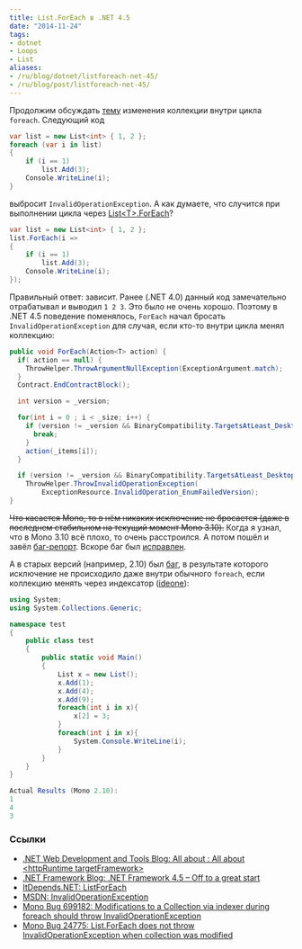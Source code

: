 ```yaml
---
title: List.ForEach в .NET 4.5
date: "2014-11-24"
tags:
- dotnet
- Loops
- List
aliases:
- /ru/blog/dotnet/listforeach-net-45/
- /ru/blog/post/listforeach-net-45/
---
```


Продолжим обсуждать [тему](http://aakinshin.blogspot.ru/2014/11/dotnet-list-version-side-effect.html) изменения коллекции внутри цикла `foreach`. Следующий код

```cs
var list = new List<int> { 1, 2 };
foreach (var i in list)
{
    if (i == 1)
        list.Add(3);
    Console.WriteLine(i);
}
```

выбросит `InvalidOperationException`. А как думаете, что случится при выполнении цикла через [List&lt;T&gt;.ForEach](http://msdn.microsoft.com/library/bwabdf9z.aspx)?


```cs
var list = new List<int> { 1, 2 };
list.ForEach(i =>
{
    if (i == 1)
        list.Add(3);
    Console.WriteLine(i);
});
```


Правильный ответ: зависит.<!--more--> Ранее (.NET 4.0) данный код замечательно отрабатывал и выводил `1 2 3`. Это было не очень хорошо. Поэтому в .NET 4.5 поведение поменялось, `ForEach` начал бросать `InvalidOperationException` для случая, если кто-то внутри цикла менял коллекцию:

```cs
public void ForEach(Action<T> action) {
  if( action == null) { 
    ThrowHelper.ThrowArgumentNullException(ExceptionArgument.match);
  } 
  Contract.EndContractBlock();

  int version = _version;

  for(int i = 0 ; i < _size; i++) {
    if (version != _version && BinaryCompatibility.TargetsAtLeast_Desktop_V4_5) { 
      break; 
    }
    action(_items[i]); 
  }

  if (version != _version && BinaryCompatibility.TargetsAtLeast_Desktop_V4_5)
    ThrowHelper.ThrowInvalidOperationException(
        ExceptionResource.InvalidOperation_EnumFailedVersion); 
}
```

<span style="text-decoration: line-through;">Что касается Mono, то в нём никаких исключение не бросается (даже в последнем стабильном на текущий момент Mono 3.10).</span> Когда я узнал, что в Mono 3.10 всё плохо, то очень расстроился. А потом пошёл и завёл [баг-репорт](https://bugzilla.xamarin.com/show_bug.cgi?id=24775). Вскоре баг был [исправлен](https://github.com/mono/mono/commit/5517c56afa66f4d54575b01adb86fe1577128c01).

А в старых версий (например, 2.10) был [баг](http://lists.ximian.com/pipermail/mono-bugs/2011-June/112085.html), в результате которого исключение не происходило даже внутри обычного `foreach`, если коллекцию менять через индексатор ([ideone](http://ideone.com/A3DbN)):

```cs
using System;
using System.Collections.Generic;

namespace test
{
    public class test
    {
        public static void Main()
        {
            List x = new List();
            x.Add(1);
            x.Add(4);
            x.Add(9);
            foreach(int i in x){
                x[2] = 3;
            }
            foreach(int i in x){
                System.Console.WriteLine(i);
            }
        }
    }
}

Actual Results (Mono 2.10):
1
4
3
```

### Ссылки

* [.NET Web Development and Tools Blog: All about : All about &lt;httpRuntime targetFramework&gt;](http://blogs.msdn.com/b/webdev/archive/2012/11/19/all-about-httpruntime-targetframework.aspx)
* [.NET Framework Blog: .NET Framework 4.5 – Off to a great start](http://blogs.msdn.com/b/dotnet/archive/2012/10/17/net-framework-4-5-off-to-a-great-start.aspx)
* [ItDepends.NET: ListForEach](https://github.com/AndreyAkinshin/ItDepends.NET/tree/master/ListForEach)
* [MSDN: InvalidOperationException](http://msdn.microsoft.com/library/system.invalidoperationexception.aspx)
* [Mono Bug 699182: Modifications to a Collection via indexer during foreach should throw InvalidOperationException](http://lists.ximian.com/pipermail/mono-bugs/2011-June/112085.html)
* [Mono Bug 24775: List.ForEach does not throw InvalidOperationException when collection was modified](https://bugzilla.xamarin.com/show_bug.cgi?id=24775)